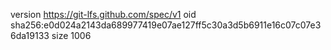 version https://git-lfs.github.com/spec/v1
oid sha256:e0d024a2143da689977419e07ae127ff5c30a3d5b6911e16c07c07e36da19133
size 1006
